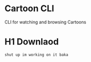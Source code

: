 # Cartoon CLI
CLI for watching and browsing Cartoons


# H1 Downlaod 
`shut up im working on it baka ` 
  
